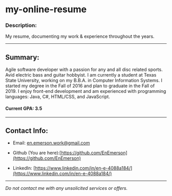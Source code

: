 # my-online-resume

### Description:

My resume, documenting my work \& experience throughout the years.

---

## Summary:

Agile software developer with a passion for any and all disc related sports. Avid electric bass and guitar hobbyist. 
I am currently a student at Texas State University, working on my B.B.A. in Computer Information Systems. 
I started my degree in the Fall of 2016 and plan to graduate in the Fall of 2019. I enjoy front\-end development and am experienced with programming languages: Java, C#, HTML/CSS, and JavaScript.

#### Current GPA: 3.5

---

## Contact Info:

* Email: en.emerson.work@gmail.com

* Github (You are here):[https://github.com/EnEmerson](https://github.com/EnEmerson) 

* LinkedIn: [https://www.linkedin.com/in/en-e-4088a184/](https://www.linkedin.com/in/en-e-4088a184/)

---

*Do not contact me with any unsolicited services or offers.*





